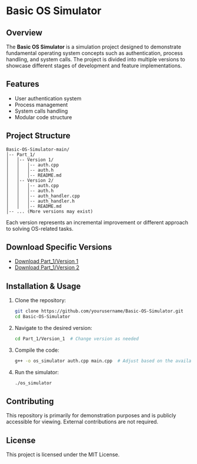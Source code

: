 # Basic OS Simulator

## Overview
The **Basic OS Simulator** is a simulation project designed to demonstrate fundamental operating system concepts such as authentication, process handling, and system calls. The project is divided into multiple versions to showcase different stages of development and feature implementations.

## Features
- User authentication system
- Process management
- System calls handling
- Modular code structure

## Project Structure
```
Basic-OS-Simulator-main/
│-- Part_1/
│   │-- Version 1/
│   │   │-- auth.cpp
│   │   │-- auth.h
│   │   │-- README.md
│   │-- Version 2/
│   │   │-- auth.cpp
│   │   │-- auth.h
│   │   │-- auth_handler.cpp
│   │   │-- auth_handler.h
│   │   │-- README.md
│-- ... (More versions may exist)
```
Each version represents an incremental improvement or different approach to solving OS-related tasks.

## Download Specific Versions
- [Download Part_1/Version 1](https://download-directory.github.io/?url=https://github.com/dfount/Basic-OS-Simulator/tree/main/Part_1/Version%201)
- [Download Part_1/Version 2](https://download-directory.github.io/?url=https://github.com/dfount/Basic-OS-Simulator/tree/main/Part_1/Version%202)

## Installation & Usage
1. Clone the repository:
   ```sh
   git clone https://github.com/yourusername/Basic-OS-Simulator.git
   cd Basic-OS-Simulator
   ```
2. Navigate to the desired version:
   ```sh
   cd Part_1/Version_1  # Change version as needed
   ```
3. Compile the code:
   ```sh
   g++ -o os_simulator auth.cpp main.cpp  # Adjust based on the available files
   ```
4. Run the simulator:
   ```sh
   ./os_simulator
   ```

## Contributing
This repository is primarily for demonstration purposes and is publicly accessible for viewing. External contributions are not required.

## License
This project is licensed under the MIT License.

